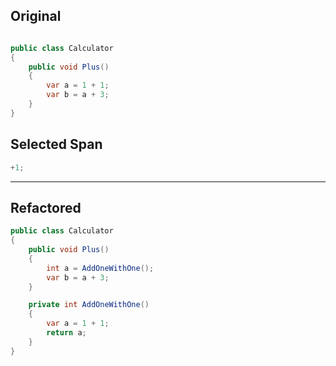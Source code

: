 ﻿## Original

```csharp

public class Calculator
{
    public void Plus()
    {
        var a = 1 + 1;
        var b = a + 3;
    }
}
```

## Selected Span

```csharp
+1;

```

---

## Refactored

```csharp
public class Calculator
{
    public void Plus()
    {
        int a = AddOneWithOne();
        var b = a + 3;
    }

    private int AddOneWithOne()
    {
        var a = 1 + 1;
        return a;
    }
}
```